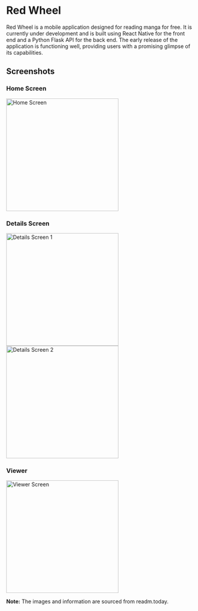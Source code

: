 # Red Wheel

Red Wheel is a mobile application designed for reading manga for free. It is currently under development and is built using React Native for the front end and a Python Flask API for the back end. The early release of the application is functioning well, providing users with a promising glimpse of its capabilities.

## Screenshots

### Home Screen

<img src="https://github.com/iniyan2006/Red-Wheel/assets/78460090/8de55d0f-61d5-4ed9-aa60-8cfbdc8f434f" alt="Home Screen" width="300">

### Details Screen

<img src="https://github.com/iniyan2006/Red-Wheel/assets/78460090/3c138fb9-d79f-49a0-b3d0-5b54670aaf39" alt="Details Screen 1" width="300">
<img src="https://github.com/iniyan2006/Red-Wheel/assets/78460090/1a03021a-5015-442c-9b23-05e6e6f729f1" alt="Details Screen 2" width="300">

### Viewer

<img src="https://github.com/iniyan2006/Red-Wheel/assets/78460090/ca6e7e64-b93c-48c3-b963-629fb2c71c9e" alt="Viewer Screen" width="300">

**Note:** The images and information are sourced from readm.today.
